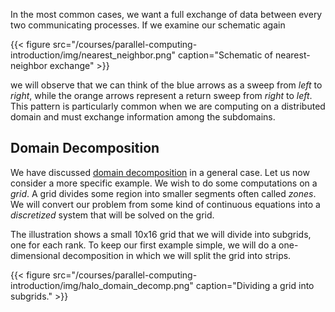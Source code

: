 In the most common cases, we want a full exchange of data between every two communicating processes.  If we examine our schematic again

{{< figure src="/courses/parallel-computing-introduction/img/nearest_neighbor.png" caption="Schematic of nearest-neighbor exchange" >}}

we will observe that we can think of the blue arrows as a sweep from _left_ to _right_, while the orange arrows represent a return sweep from _right_ to _left_. This pattern is particularly common when we are computing on a distributed domain and must exchange information among the subdomains.

## Domain Decomposition

We have discussed [domain decomposition](/courses/parallel-computing-introduction/distributed_mpi_domain_decomp) in a general case.  Let us now consider a more specific example.  We wish to do some computations on a _grid_. A grid divides some region into smaller segments often called _zones_. We will convert our problem from some kind of continuous equations into a _discretized_ system that will be solved on the grid.

The illustration shows a small 10x16 grid that we will divide into subgrids, one for each rank. To keep our first example simple, we will do a one-dimensional decomposition in which we will split the grid into strips.

{{< figure src="/courses/parallel-computing-introduction/img/halo_domain_decomp.png" caption="Dividing a grid into subgrids." >}}

